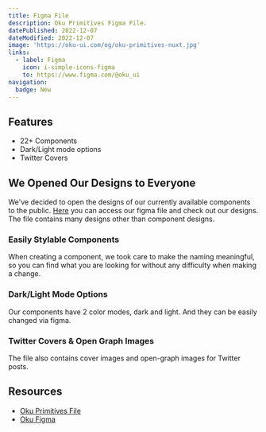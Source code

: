```yaml
---
title: Figma File
description: Oku Primitives Figma File.
datePublished: 2022-12-07
dateModified: 2022-12-07
image: 'https://oku-ui.com/og/oku-primitives-nuxt.jpg'
links:
  - label: Figma
    icon: i-simple-icons-figma
    to: https://www.figma.com/@oku_ui
navigation:
  badge: New
---
```


## Features
- 22+ Components
- Dark/Light mode options
- Twitter Covers

## We Opened Our Designs to Everyone
We've decided to open the designs of our currently available components to the public. [Here](https://www.figma.com/community/file/1287361241251561588/oku-ui-primitives) you can access our figma file and check out our designs. The file contains many designs other than component designs.

### Easily Stylable Components
When creating a component, we took care to make the naming meaningful, so you can find what you are looking for without any difficulty when making a change.

### Dark/Light Mode Options
Our components have 2 color modes, dark and light. And they can be easily changed via figma.

### Twitter Covers & Open Graph Images
The file also contains cover images and open-graph images for Twitter posts.

## Resources
- [Oku Primitives File](https://www.figma.com/community/file/1287361241251561588/oku-ui-primitives)
- [Oku Figma](https://www.figma.com/@oku_ui)
